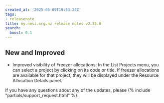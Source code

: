 ```yaml
---
created_at: '2025-05-09T19:53:24Z'
tags:
- releasenote
title: my.nesi.org.nz release notes v2.35.0
search:
  boost: 0.1
---
```


## New and Improved

- Improved visibility of Freezer allocations: In the List Projects menu, you can select a project by clicking on its code or title. If freezer allocations are available for that project, they will be displayed under the Resource Allocation Details panel.  

If you have any questions about any of the updates, please
{% include "partials/support_request.html" %}.
